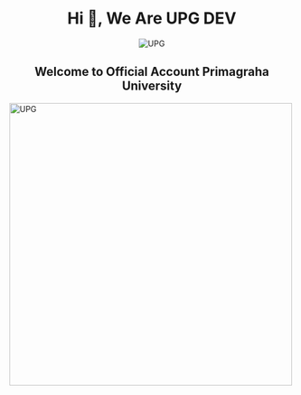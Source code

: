 <h1 align="center">Hi 👋, We Are UPG DEV</h1>

<p align="center"> <img src="https://komarev.com/ghpvc/?username=UPG-DEV-APPLICATION&label=Profile%20views&color=129e00&style=plastic" alt="UPG" /> </p>

<h2 align="center">Welcome to Official Account Primagraha University</h2>

<img align="center" alt="UPG" width="500" src="https://lh3.googleusercontent.com/p/AF1QipNyu8vjTnVMh5mYiEa0qwBl8EFNXE5PGqId5TRP=s680-w680-h510">
